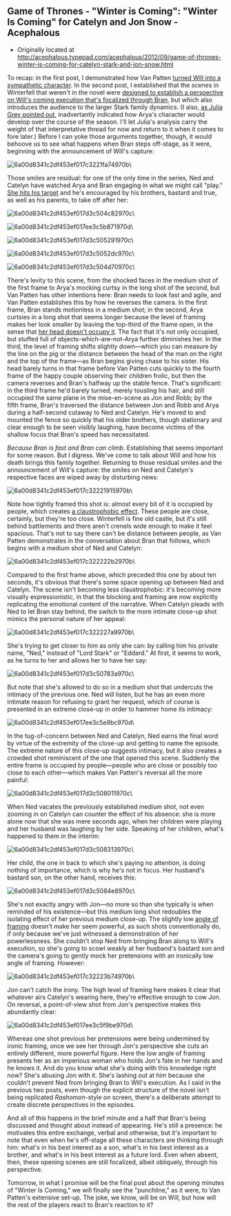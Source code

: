 ## Game of Thrones - "Winter is Coming": "Winter Is Coming" for Catelyn and Jon Snow - Acephalous

 * Originally located at http://acephalous.typepad.com/acephalous/2012/09/game-of-thrones-winter-is-coming-for-catelyn-stark-and-jon-snow.html

To recap: in the first post, I demonstrated how Van Patten [turned Will into a sympathetic character](http://acephalous.typepad.com/acephalous/2012/09/game-of-thrones-winter-is-coming-.html). In the second post, I established that the scenes in Winterfell that weren't in the novel were [designed to establish a perspective on Will's coming execution that's focalized through Bran](http://acephalous.typepad.com/acephalous/2012/09/game-of-thrones-winter-is-coming-for.html), but which also introduces the audience to the larger Stark family dynamics. (I also, [as Julia Grey pointed out](http://www.lawyersgunsmoneyblog.com/2012/09/game-of-thrones-winter-is-coming-for-bran/comment-page-1#comment-353980), inadvertantly indicated how Arya's character would develop over the course of the season. I'll let Julia's analysis carry the weight of that interpretative thread for now and return to it when it comes to fore later.) Before I can yoke those arguments together, though, it would behoove us to see what happens when Bran steps off-stage, as it were, beginning with the announcement of Will's capture:

![6a00d8341c2df453ef017c3221fa74970b](images/tv/game-of-thrones-winter-is-coming-3/6a00d8341c2df453ef017c3221fa74970b.png)\ 

Those smiles are residual: for one of the only time in the series, Ned and Catelyn have watched Arya and Bran engaging in what we might call "play." [She hits his target](http://acephalous.typepad.com/.a/6a00d8341c2df453ef017d3c383550970c-500wi) and he's encouraged by his brothers, bastard and true, as well as his parents, to take off after her:

![6a00d8341c2df453ef017d3c504c82970c](images/tv/game-of-thrones-winter-is-coming-3/6a00d8341c2df453ef017d3c504c82970c.png)\ 

![6a00d8341c2df453ef017ee3c5b871970d](images/tv/game-of-thrones-winter-is-coming-3/6a00d8341c2df453ef017ee3c5b871970d.png)\ 

![6a00d8341c2df453ef017d3c505291970c](images/tv/game-of-thrones-winter-is-coming-3/6a00d8341c2df453ef017d3c505291970c.png)\ 

![6a00d8341c2df453ef017d3c5052dc970c](images/tv/game-of-thrones-winter-is-coming-3/6a00d8341c2df453ef017d3c5052dc970c.png)\ 

![6a00d8341c2df453ef017d3c504d70970c](images/tv/game-of-thrones-winter-is-coming-3/6a00d8341c2df453ef017d3c504d70970c.png)\ 

There's levity to this scene, from the shocked faces in the medium shot of the first frame to Arya's mocking curtsy in the long shot of the second, but Van Patten has other intentions here: Bran needs to look fast and agile, and Van Patten establishes this by how he reverses the camera. In the first frame, Bran stands motionless in a medium shot; in the second, Arya curtsies in a long shot that seems longer because the level of framing makes her look smaller by leaving the top-third of the frame open, in the sense that [her head doesn't occupy it](http://acephalous.typepad.com/acephalous/2011/11/doctor-who-the-pandorica-opens.html). The fact that it's not only occupied, but stuffed full of objects-which-are-not-Arya further diminishes her. In the third, the level of framing shifts slightly down—which you can measure by the line on the pig or the distance between the head of the man on the right and the top of the frame—as Bran begins giving chase to his sister. His head barely turns in that frame before Van Patten cuts quickly to the fourth frame of the happy couple observing their children frolic, but then the camera reverses and Bran's halfway up the stable fence. That's significant: in the third frame he'd barely turned, merely tousling his hair, and still occupied the same plane in the mise-en-scene as Jon and Robb; by the fifth frame, Bran's traversed the distance between Jon and Robb and Arya during a half-second cutaway to Ned and Catelyn. He's moved to and mounted the fence so quickly that his older brothers, though stationary and clear enough to be seen visibly laughing, have become victims of the shallow focus that Bran's speed has necessitated.

*Because Bran is fast and Bran can climb*. Establishing that seems important for some reason. But I digress. We've come to talk about Will and how his death brings this family together. Returning to those residual smiles and the announcement of Will's capture: the smiles on Ned and Catelyn's respective faces are wiped away by disturbing news:

![6a00d8341c2df453ef017c32221915970b](images/tv/game-of-thrones-winter-is-coming-3/6a00d8341c2df453ef017c32221915970b.png)\ 

Note how tightly framed this shot is: almost every bit of it is occupied by people, which creates [a claustrophobic effect](http://acephalous.typepad.com/acephalous/2012/01/claustrophobia-as-andrew-gunn-recognizes-is-a-cumulative-effect.html). These people are close, certainly, but they're too close. Winterfell is fine old castle, but it's still behind battlements and there aren't crenels wide enough to make it feel spacious. That's not to say there can't be distance between people, as Van Patten demonstrates in the conversation about Bran that follows, which begins with a medium shot of Ned and Catelyn:

![6a00d8341c2df453ef017c322222b2970b](images/tv/game-of-thrones-winter-is-coming-3/6a00d8341c2df453ef017c322222b2970b.png)\ 

Compared to the first frame above, which preceded this one by about ten seconds, it's obvious that there's some space opening up between Ned and Catelyn. The scene isn't becoming less claustrophobic: it's becoming more visually expressionistic, in that the blocking and framing are now explicitly replicating the emotional content of the narrative. When Catelyn pleads with Ned to let Bran stay behind, the switch to the more intimate close-up shot mimics the personal nature of her appeal:

![6a00d8341c2df453ef017c322227a9970b](images/tv/game-of-thrones-winter-is-coming-3/6a00d8341c2df453ef017c322227a9970b.png)\ 

She's trying to get closer to him as only she can: by calling him his private name, "Ned," instead of "Lord Stark" or "Eddard." At first, it seems to work, as he turns to her and allows her to have her say:

![6a00d8341c2df453ef017d3c50783a970c](images/tv/game-of-thrones-winter-is-coming-3/6a00d8341c2df453ef017d3c50783a970c.png)\ 

But note that she's allowed to do so in a medium shot that undercuts the intimacy of the previous one. Ned will listen, but he has an even more intimate reason for refusing to grant her request, which of course is presented in an extreme close-up in order to hammer home its intimacy:

![6a00d8341c2df453ef017ee3c5e9bc970d](images/tv/game-of-thrones-winter-is-coming-3/6a00d8341c2df453ef017ee3c5e9bc970d.png)\ 

In the tug-of-concern between Ned and Catelyn, Ned earns the final word by virtue of the extremity of the close-up and getting to name the episode. The extreme nature of this close-up suggests intimacy, but it also creates a crowded shot reminiscent of the one that opened this scene. Suddenly the entire frame is occupied by people—people who are close or possibly too close to each other—which makes Van Patten's reversal all the more painful:

![6a00d8341c2df453ef017d3c508011970c](images/tv/game-of-thrones-winter-is-coming-3/6a00d8341c2df453ef017d3c508011970c.png)\ 

When Ned vacates the previously established medium shot, not even zooming in on Catelyn can counter the effect of his absence: she is more alone now that she was mere seconds ago, when her children were playing and her husband was laughing by her side. Speaking of her children, what's happened to them in the interim:

![6a00d8341c2df453ef017d3c508313970c](images/tv/game-of-thrones-winter-is-coming-3/6a00d8341c2df453ef017d3c508313970c.png)\ 

Her child, the one in back to which she's paying no attention, is doing nothing of importance, which is why he's not in focus. Her husband's bastard son, on the other hand, receives this:

![6a00d8341c2df453ef017d3c5084e8970c](images/tv/game-of-thrones-winter-is-coming-3/6a00d8341c2df453ef017d3c5084e8970c.png)\ 

She's not exactly angry with Jon—no more so than she typically is when reminded of his existence—but this medium long shot redoubles the isolating effect of her previous medium close-up. The slightly low [angle of framing](http://classes.yale.edu/film-analysis/htmfiles/cinematography.htm#48004) doesn't make her seem powerful, as such shots conventionally do, if only because we've just witnessed a demonstration of her powerlessness. She couldn't stop Ned from bringing Bran along to Will's execution, so she's going to scowl weakly at her husband's bastard son and the camera's going to gently mock her pretensions with an ironically low angle of framing. However:

![6a00d8341c2df453ef017c32223b74970b](images/tv/game-of-thrones-winter-is-coming-3/6a00d8341c2df453ef017c32223b74970b.png)\ 

Jon can't catch the irony. The high level of framing here makes it clear that whatever airs Catelyn's wearing here, they're effective enough to cow Jon. On reversal, a point-of-view shot from Jon's perspective makes this abundantly clear:

![6a00d8341c2df453ef017ee3c5f9be970d](images/tv/game-of-thrones-winter-is-coming-3/6a00d8341c2df453ef017ee3c5f9be970d.png)\ 

Whereas one shot previous her pretensions were being undermined by ironic framing, once we see her through Jon's perspective she cuts an entirely different, more powerful figure. Here the low angle of framing presents her as an imperious woman who holds Jon's fate in her hands and he knows it. And do you know what she's doing with this knowledge right now? She's abusing Jon with it. She's lashing out at him because she couldn't prevent Ned from bringing Bran to Will's execution. As I said in the previous two posts, even though the explicit structure of the novel isn't being replicated *Rashomon*-style on screen, there's a deliberate attempt to create discrete perspectives in the episodes.

And all of this happens in the brief minute and a half that Bran's being discussed and thought about instead of appearing. He's still a presence: he motivates this entire exchange, verbal and otherwise, but it's important to note that even when he's off-stage all these characters are thinking through him: what's in his best interest as a son, what's in his best interest as a brother, and what's in his best interest as a future lord. Even when absent, then, these opening scenes are still focalized, albeit obliquely, through his perspective.

Tomorrow, in what I promise will be the final post about the opening minutes of "Winter Is Coming," we will finally see the "punchline," as it were, to Van Patten's extensive set-up. The joke, we know, will be on Will, but how will the rest of the players react to Bran's reaction to it?
